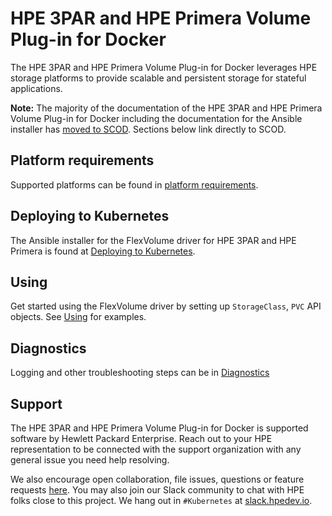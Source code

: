 # HPE 3PAR and HPE Primera Volume Plug-in for Docker

The HPE 3PAR and HPE Primera Volume Plug-in for Docker leverages HPE storage platforms to provide scalable and persistent storage for stateful applications.

**Note:** The majority of the documentation of the HPE 3PAR and HPE Primera Volume Plug-in for Docker including the documentation for the Ansible installer has [moved to SCOD](https://scod.hpedev.io/flexvolume_driver/hpe_3par_primera_installer/). Sections below link directly to SCOD.

## Platform requirements
Supported platforms can be found in [platform requirements](https://scod.hpedev.io/flexvolume_driver/hpe_3par_primera_installer/#platform_requirements).

## Deploying to Kubernetes
The Ansible installer for the FlexVolume driver for HPE 3PAR and HPE Primera is found at [Deploying to Kubernetes](https://scod.hpedev.io/flexvolume_driver/hpe_3par_primera_installer/#deploying_to_kubernetes).

## Using
Get started using the FlexVolume driver by setting up `StorageClass`, `PVC` API objects. See [Using](https://scod.hpedev.io/flexvolume_driver/hpe_3par_primera_installer/#using) for examples.

## Diagnostics
Logging and other troubleshooting steps can be in [Diagnostics](https://scod.hpedev.io/flexvolume_driver/hpe_3par_primera_installer/#diagnostics)

## Support
The HPE 3PAR and HPE Primera Volume Plug-in for Docker is supported software by Hewlett Packard Enterprise. Reach out to your HPE representation to be connected with the support organization with any general issue you need help resolving.

We also encourage open collaboration, file issues, questions or feature requests [here](https://github.com/hpe-storage/python-hpedockerplugin/issues). You may also join our Slack community to chat with HPE folks close to this project. We hang out in `#Kubernetes` at [slack.hpedev.io](https://slack.hpedev.io/).
